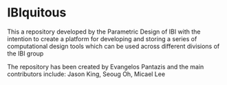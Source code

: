 

# IBIquitous

This a repository developed by the Parametric Design of IBI with the intention to create a platform for developing and storing
a series of computational design tools which can be used across different divisions of the IBI group 

The repository has been created by Evangelos Pantazis and the main contributors include:
Jason King, Seoug Oh, Micael Lee 
